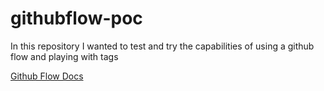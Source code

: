 # githubflow-poc

In this repository I wanted to test and try the capabilities of using a github flow and playing with tags

[Github Flow Docs](https://githubflow.github.io/)
